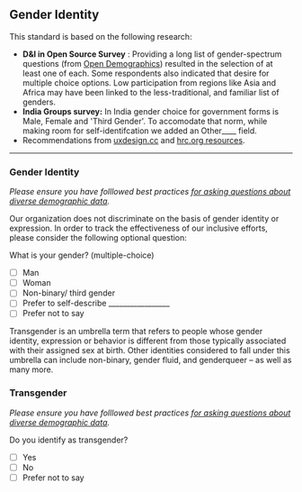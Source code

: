 ## Gender Identity


This standard is based on the following research:
*  **D&I in Open Source Survey** : Providing a long list of gender-spectrum questions (from [Open Demographics](https://drnikki.github.io/sphinx-ghpages/index.html)) resulted in the selection of at least one of each.  Some respondents also indicated that desire for multiple choice options.  Low participation from regions like Asia and Africa may have been linked to the less-traditional, and familiar list of genders.
* **India Groups survey:** In India gender choice for government forms is Male, Female and 'Third Gender'. To accomodate that norm, while making room for self-identifcation we added an Other____ field.
* Recommendations from [uxdesign.cc](https://uxdesign.cc/designing-forms-for-gender-diversity-and-inclusion-d8194cf1f51)   and [hrc.org resources](https://www.hrc.org/resources/collecting-transgender-inclusive-gender-data-in-workplace-and-other-surveys).


----

### Gender Identity
*Please ensure you have folllowed best practices [for asking questions about diverse demographic data](https://github.com/mozilla/diversity/blob/master/data-metrics/surveys/best-practices-diverse-data.md).*

Our organization does not discriminate on the basis of gender identity or expression. In order to track the effectiveness of our inclusive efforts, please consider the following optional question:

What is your gender? (multiple-choice)

- [ ] Man
- [ ] Woman
- [ ] Non-binary/ third gender
- [ ] Prefer to self-describe _________________
- [ ] Prefer not to say

Transgender is an umbrella term that refers to people whose gender identity, expression or behavior is different from those typically associated with their assigned sex at birth. Other identities considered to fall under this umbrella can include non-binary, gender fluid, and genderqueer – as well as many more.

### Transgender
*Please ensure you have folllowed best practices [for asking questions about diverse demographic data](https://github.com/mozilla/diversity/blob/master/data-metrics/surveys/best-practices-diverse-data.md).*

Do you identify as transgender?

- [ ] Yes              
- [ ] No               
- [ ] Prefer not to say

